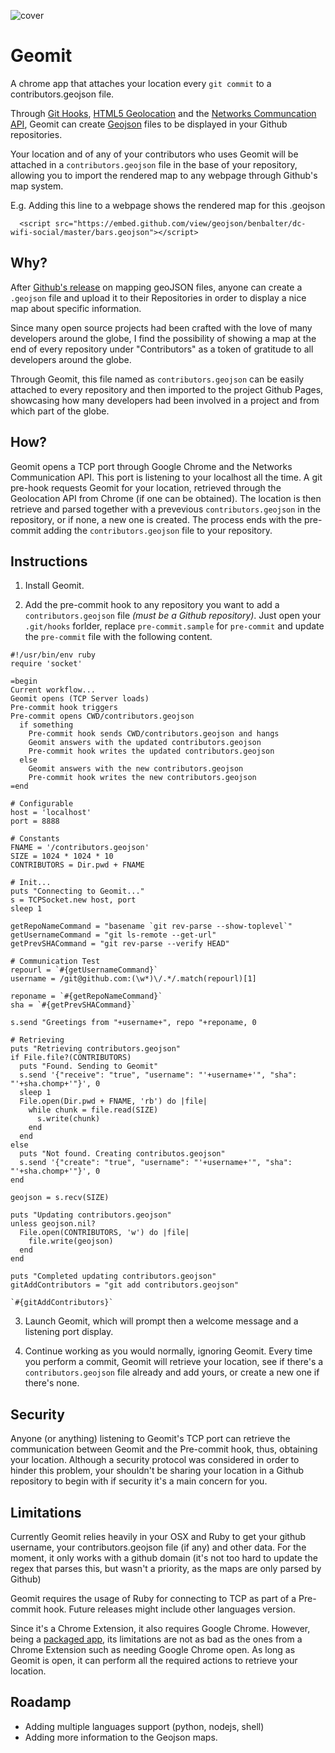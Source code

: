 ![cover](https://raw.github.com/jjperezaguinaga/Geomit/master/assets/cover.png)

# Geomit

A chrome app that attaches your location every `git commit` to a contributors.geojson file. 

Through [Git Hooks](http://git-scm.com/book/en/Customizing-Git-Git-Hooks), [HTML5 Geolocation](http://www.html5rocks.com/en/tutorials/geolocation/trip_meter/) and the [Networks Communcation API](http://developer.chrome.com/apps/app_network.html), Geomit can create [Geojson](https://help.github.com/articles/mapping-geojson-files-on-github) files to be displayed in your Github repositories.

Your location and of any of your contributors who uses Geomit will be attached in a `contributors.geojson` file in the base of your repository, allowing you to import the rendered map to any webpage through Github's map system.

E.g. Adding this line to a webpage shows the rendered map for this .geojson
```
  <script src="https://embed.github.com/view/geojson/benbalter/dc-wifi-social/master/bars.geojson"></script>
```

## Why?

After [Github's release](https://help.github.com/articles/mapping-geojson-files-on-github) on mapping geoJSON files, anyone can create a `.geojson` file and upload it to their Repositories in order to display a nice map about specific information.

Since many open source projects had been crafted with the love of many developers around the globe, I find the possibility of showing a map at the end of every repository under "Contributors" as a token of gratitude to all developers around the globe.

Through Geomit, this file named as `contributors.geojson` can be easily attached to every repository and then imported to the project Github Pages, showcasing how many developers had been involved in a project and from which part of the globe.

## How?

Geomit opens a TCP port through Google Chrome and the Networks Communication API. This port is listening to your localhost all the time. A git pre-hook requests Geomit for your location, retrieved through the Geolocation API from Chrome (if one can be obtained). The location is then retrieve and parsed together with a prevevious `contributors.geojson` in the repository, or if none, a new one is created. The process ends with the pre-commit adding the `contributors.geojson` file to your repository.

## Instructions

1. Install Geomit. 

2. Add the pre-commit hook to any repository you want to add a `contributors.geojson` file *(must be a Github repository)*. Just open your `.git/hooks` forlder, replace `pre-commit.sample` for `pre-commit` and update the `pre-commit` file with the following content.

```
#!/usr/bin/env ruby
require 'socket'

=begin
Current workflow...
Geomit opens (TCP Server loads)
Pre-commit hook triggers
Pre-commit opens CWD/contributors.geojson
  if something
    Pre-commit hook sends CWD/contributors.geojson and hangs
    Geomit answers with the updated contributors.geojson
    Pre-commit hook writes the updated contributors.geojson
  else
    Geomit answers with the new contributors.geojson
    Pre-commit hook writes the new contributors.geojson
=end

# Configurable
host = 'localhost'
port = 8888

# Constants
FNAME = '/contributors.geojson'
SIZE = 1024 * 1024 * 10
CONTRIBUTORS = Dir.pwd + FNAME

# Init...
puts "Connecting to Geomit..."
s = TCPSocket.new host, port
sleep 1 

getRepoNameCommand = "basename `git rev-parse --show-toplevel`"
getUsernameCommand = "git ls-remote --get-url"
getPrevSHACommand = "git rev-parse --verify HEAD"

# Communication Test
repourl = `#{getUsernameCommand}`
username = /git@github.com:(\w*)\/.*/.match(repourl)[1]

reponame = `#{getRepoNameCommand}`
sha = `#{getPrevSHACommand}`

s.send "Greetings from "+username+", repo "+reponame, 0

# Retrieving 
puts "Retrieving contributors.geojson"
if File.file?(CONTRIBUTORS)
  puts "Found. Sending to Geomit"
  s.send '{"receive": "true", "username": "'+username+'", "sha": "'+sha.chomp+'"}', 0
  sleep 1
  File.open(Dir.pwd + FNAME, 'rb') do |file|
    while chunk = file.read(SIZE)
      s.write(chunk)
    end
  end
else
  puts "Not found. Creating contributos.geojson"
  s.send '{"create": "true", "username": "'+username+'", "sha": "'+sha.chomp+'"}', 0
end

geojson = s.recv(SIZE)

puts "Updating contributors.geojson"
unless geojson.nil?
  File.open(CONTRIBUTORS, 'w') do |file| 
    file.write(geojson)
  end
end

puts "Completed updating contributors.geojson"
gitAddContributors = "git add contributors.geojson"

`#{gitAddContributors}`
```

3. Launch Geomit, which will prompt then a welcome message and a listening port display.

4. Continue working as you would normally, ignoring Geomit. Every time you perform a commit, Geomit will retrieve your location, see if there's a `contributors.geojson` file already and add yours, or create a new one if there's none.

## Security

Anyone (or anything) listening to Geomit's TCP port can retrieve the communication between Geomit and the Pre-commit hook, thus, obtaining your location. Although a security protocol was considered in order to hinder this problem, your shouldn't be sharing your location in a Github repository to begin with if security it's a main concern for you.  

## Limitations

Currently Geomit relies heavily in your OSX and Ruby to get your github username, your contributors.geojson file (if any) and other data. For the moment, it only works with a github domain (it's not too hard to update the regex that parses this, but wasn't a priority, as the maps are only parsed by Github)

Geomit requires the usage of Ruby for connecting to TCP as part of a Pre-commit hook. Future releases might include other languages version.

Since it's a Chrome Extension, it also requires Google Chrome. However, being a [packaged app](http://developer.chrome.com/apps/about_apps.html), its limitations are not as bad as the ones from a Chrome Extension such as needing Google Chrome open. As long as Geomit is open, it can perform all the required actions to retrieve your location.

## Roadamp

* Adding multiple languages support (python, nodejs, shell)
* Adding more information to the Geojson maps.